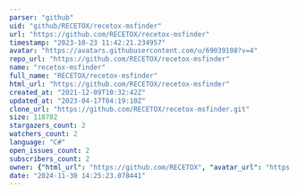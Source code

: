 ```yaml
---
parser: "github"
uid: "github/RECETOX/recetox-msfinder"
url: "https://github.com/RECETOX/recetox-msfinder"
timestamp: "2023-10-23 11:42:21.234957"
avatar: "https://avatars.githubusercontent.com/u/69039108?v=4"
repo_url: "https://github.com/RECETOX/recetox-msfinder"
name: "recetox-msfinder"
full_name: "RECETOX/recetox-msfinder"
html_url: "https://github.com/RECETOX/recetox-msfinder"
created_at: "2021-12-09T10:32:42Z"
updated_at: "2023-04-17T04:19:10Z"
clone_url: "https://github.com/RECETOX/recetox-msfinder.git"
size: 118782
stargazers_count: 2
watchers_count: 2
language: "C#"
open_issues_count: 2
subscribers_count: 2
owner: {"html_url": "https://github.com/RECETOX", "avatar_url": "https://avatars.githubusercontent.com/u/69039108?v=4", "login": "RECETOX", "type": "Organization"}
date: "2024-11-30 14:25:23.078441"
---
```

